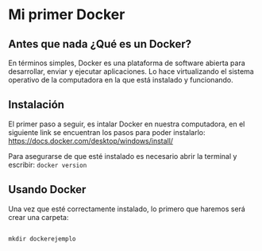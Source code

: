 # Mi primer Docker

## Antes que nada ¿Qué es un Docker?

En términos simples, Docker es una plataforma de software abierta para desarrollar, enviar y ejecutar aplicaciones. Lo hace virtualizando el sistema operativo de la computadora en la que está instalado y funcionando.

## Instalación

El primer paso a seguir, es intalar Docker en nuestra computadora, en el siguiente link se encuentran los pasos para poder instalarlo: https://docs.docker.com/desktop/windows/install/ 

Para asegurarse de que esté instalado es necesario abrir la terminal y escribir:
`docker version` 

## Usando Docker

Una vez que esté correctamente instalado, lo primero que haremos será crear una carpeta:
```

mkdir dockerejemplo
```

